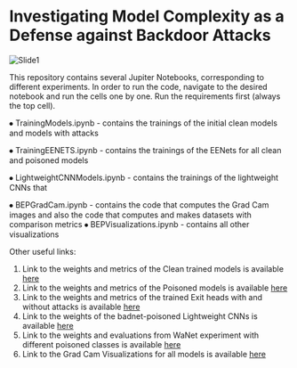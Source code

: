 # Investigating Model Complexity as a Defense against Backdoor Attacks

![Slide1](https://github.com/user-attachments/assets/46c9fcd6-4ab3-4fbe-9685-625dfa33cd06)

This repository contains several Jupiter Notebooks, corresponding to different experiments. In order to run the code, navigate to the desired notebook and run the cells one by one. Run the requirements first (always the top cell). 

⦁	TrainingModels.ipynb - contains the trainings of the initial clean models and models with attacks

⦁	TrainingEENETS.ipynb - contains the trainings of the EENets for all clean and poisoned models

⦁	LightweightCNNModels.ipynb - contains the trainings of the lightweight CNNs that

⦁	BEPGradCam.ipynb - contains the code that computes the Grad Cam images and also the code that computes and makes datasets with comparison metrics
⦁	BEPVisualizations.ipynb - contains all other visualizations 

Other useful links: 

1. Link to the weights and metrics of the Clean trained models is available [here](https://drive.google.com/drive/folders/1I7D0RBcsy6B1z-wR2rKe1KSFaLpU-MrP?usp=drive_link)
2. Link to the weights and metrics of the Poisoned models is available [here](https://drive.google.com/drive/folders/1a_sfHichqHrZBDZ112Iz8SdNnDrlwdVd?usp=sharing)
3. Link to the weights and metrics of the trained Exit heads with and without attacks is available [here](https://drive.google.com/drive/folders/1qEMfNQx5tDaeJC0BUzshNydk0K1vZlh0?usp=drive_link)
4. Link to the weights of the badnet-poisoned Lightweight CNNs is available [here](https://drive.google.com/drive/folders/1JSC4PUJ_ZnmHa938gtRB7MRdXBQtsTmA?usp=sharing)
5. Link to the weights and evaluations from WaNet experiment with different poisoned classes is available [here](https://drive.google.com/drive/folders/1SzKvPwxXopZwJ9JeikpN26j--O0z7Euf?usp=sharing)
6. Link to the Grad Cam Visualizations for all models is available [here](https://drive.google.com/drive/folders/186rvxbp-FSLJw347D84LTN8w1peMGApL?usp=sharing)

